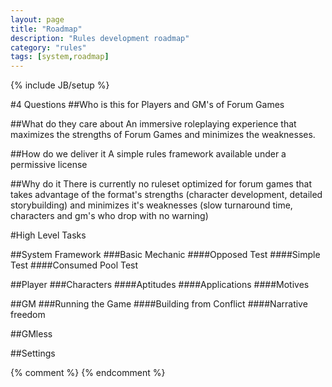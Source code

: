 ```yaml
---
layout: page
title: "Roadmap"
description: "Rules development roadmap"
category: "rules"
tags: [system,roadmap]
---
```

{% include JB/setup %}

#4 Questions
##Who is this for
Players and GM\'s of Forum Games

##What do they care about
An immersive roleplaying experience  that maximizes the strengths of Forum Games and minimizes the weaknesses.

##How do we deliver it
A simple rules framework available under a permissive license

##Why do it
There is currently no ruleset optimized for forum games that takes advantage of the format's strengths (character development, detailed storybuilding) and minimizes it's weaknesses (slow turnaround time, characters and gm's who drop with no warning)

 
#High Level Tasks

##System Framework
###Basic Mechanic
####Opposed Test
####Simple Test
####Consumed Pool Test

##Player
###Characters
####Aptitudes
####Applications
####Motives

##GM
###Running the Game
####Building from Conflict
####Narrative freedom

##GMless

##Settings



{% comment %} <!--vim: set wrap ts=8 tw=0 fileencoding=utf-8 ft=markdown :--> {% endcomment %}
